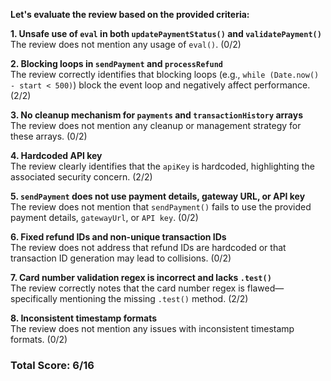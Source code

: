 **Let's evaluate the review based on the provided criteria:**

**1. Unsafe use of `eval` in both `updatePaymentStatus()` and `validatePayment()`**  
The review does not mention any usage of `eval()`. (0/2)

**2. Blocking loops in `sendPayment` and `processRefund`**  
The review correctly identifies that blocking loops (e.g., `while (Date.now() - start < 500)`) block the event loop and negatively affect performance. (2/2)

**3. No cleanup mechanism for `payments` and `transactionHistory` arrays**  
The review does not mention any cleanup or management strategy for these arrays. (0/2)

**4. Hardcoded API key**  
The review clearly identifies that the `apiKey` is hardcoded, highlighting the associated security concern. (2/2)

**5. `sendPayment` does not use payment details, gateway URL, or API key**  
The review does not mention that `sendPayment()` fails to use the provided payment details, `gatewayUrl`, or `API key`. (0/2)

**6. Fixed refund IDs and non-unique transaction IDs**  
The review does not address that refund IDs are hardcoded or that transaction ID generation may lead to collisions. (0/2)

**7. Card number validation regex is incorrect and lacks `.test()`**  
The review correctly notes that the card number regex is flawed—specifically mentioning the missing `.test()` method. (2/2)

**8. Inconsistent timestamp formats**  
The review does not mention any issues with inconsistent timestamp formats. (0/2)

### **Total Score: 6/16**